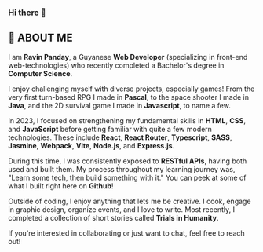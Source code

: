 ### Hi there 👋

## :rocket: ABOUT ME
I am **Ravin Panday**, a Guyanese **Web Developer** (specializing in front-end web-technologies) who recently completed a Bachelor's degree in **Computer Science**.

I enjoy challenging myself with diverse projects, especially games! From the very first turn-based RPG I made in **Pascal**, to the space shooter I made in **Java**, and the 2D survival game I made in **Javascript**, to name a few. 

In 2023, I focused on strengthening my fundamental skills in **HTML**, **CSS**, and **JavaScript** before getting familiar with quite a few modern technologies. These include **React**, **React Router**, **Typescript**, **SASS**, **Jasmine**, **Webpack**, **Vite**, **Node.js**, and **Express.js**. 

During this time, I was consistently exposed to **RESTful APIs**, having both used and built them. My process throughout my learning journey was, "Learn some tech, then build something with it." You can peek at some of what I built right here on **Github**!

Outside of coding, I enjoy anything that lets me be creative. I cook, engage in graphic design, organize events, and I love to write. Most recently, I completed a collection of short stories called **Trials in Humanity**.

If you're interested in collaborating or just want to chat, feel free to reach out!

<!--
**codingBaabu/codingBaabu** is a ✨ _special_ ✨ repository because its `README.md` (this file) appears on your GitHub profile.

Here are some ideas to get you started:

- 🔭 I’m currently working on ...
- 🌱 I’m currently learning ...
- 👯 I’m looking to collaborate on ...
- 🤔 I’m looking for help with ...
- 💬 Ask me about ...
- 📫 How to reach me: ...
- 😄 Pronouns: ...
- ⚡ Fun fact: ...
-->
